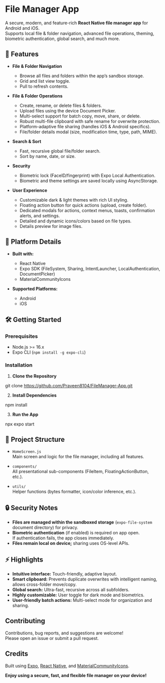 # File Manager App

A secure, modern, and feature-rich **React Native file manager app** for Android and iOS.  
Supports local file & folder navigation, advanced file operations, theming, biometric authentication, global search, and much more.

## 🚀 Features

- **File & Folder Navigation**
  - Browse all files and folders within the app’s sandbox storage.
  - Grid and list view toggle.
  - Pull to refresh contents.

- **File & Folder Operations**
  - Create, rename, or delete files & folders.
  - Upload files using the device Document Picker.
  - Multi-select support for batch copy, move, share, or delete.
  - Robust multi-file clipboard with safe rename for overwrite protection.
  - Platform-adaptive file sharing (handles iOS & Android specifics).
  - File/folder details modal (size, modification time, type, path, MIME).

- **Search & Sort**
  - Fast, recursive global file/folder search.
  - Sort by name, date, or size.

- **Security**
  - Biometric lock (FaceID/fingerprint) with Expo Local Authentication.
  - Biometric and theme settings are saved locally using AsyncStorage.

- **User Experience**
  - Customizable dark & light themes with rich UI styling.
  - Floating action button for quick actions (upload, create folder).
  - Dedicated modals for actions, context menus, toasts, confirmation alerts, and settings.
  - Detailed and dynamic icons/colors based on file types.
  - Details preview for image files.

## 📲 Platform Details

- **Built with:**  
  - React Native  
  - Expo SDK (FileSystem, Sharing, IntentLauncher, LocalAuthentication, DocumentPicker)  
  - MaterialCommunityIcons

- **Supported Platforms:**  
  - Android  
  - iOS

## 🛠 Getting Started

### Prerequisites

- Node.js >= 16.x  
- Expo CLI (`npm install -g expo-cli`)

### Installation

1. **Clone the Repository**

git clone https://github.com/Praveen8104/FileManager-App.git


2. **Install Dependencies**

npm install


3. **Run the App**

npx expo start




## 📂 Project Structure

- `HomeScreen.js`  
Main screen and logic for the file manager, including all features.

- `components/`  
All presentational sub-components (FileItem, FloatingActionButton, etc.).

- `utils/`  
Helper functions (bytes formatter, icon/color inference, etc.).

## 🔒 Security Notes

- **Files are managed within the sandboxed storage** (`expo-file-system` document directory) for privacy.
- **Biometric authentication** (if enabled) is required on app open.  
If authentication fails, the app closes immediately.
- **Files remain local on device;** sharing uses OS-level APIs.

## ⚡️ Highlights

- **Intuitive interface:** Touch-friendly, adaptive layout.
- **Smart clipboard:** Prevents duplicate overwrites with intelligent naming, allows cross-folder move/copy.
- **Global search:** Ultra-fast, recursive across all subfolders.
- **Highly customizable:** User toggle for dark mode and biometrics.
- **User-friendly batch actions:** Multi-select mode for organization and sharing.

## Contributing

Contributions, bug reports, and suggestions are welcome!  
Please open an issue or submit a pull request.

## Credits

Built using [Expo](https://expo.dev/), [React Native](https://reactnative.dev/), and [MaterialCommunityIcons](https://materialdesignicons.com/).

**Enjoy using a secure, fast, and flexible file manager on your device!**

